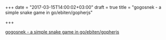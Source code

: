 +++
date = "2017-03-15T14:00:02+03:00"
draft = true
title = "gogosnek - a simple snake game in go/ebiten/gopherjs"

+++

<p><a href="https://github.com/mckinnsb/gogosnek">gogosnek - a simple snake game in go/ebiten/gopherjs</a></p>
